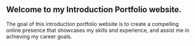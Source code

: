 ## Welcome to my Introduction Portfolio website. 

The goal of this introduction portfolio website is to create a compelling online presence that showcases my skills and experience, and assist me in achieving my career goals.



